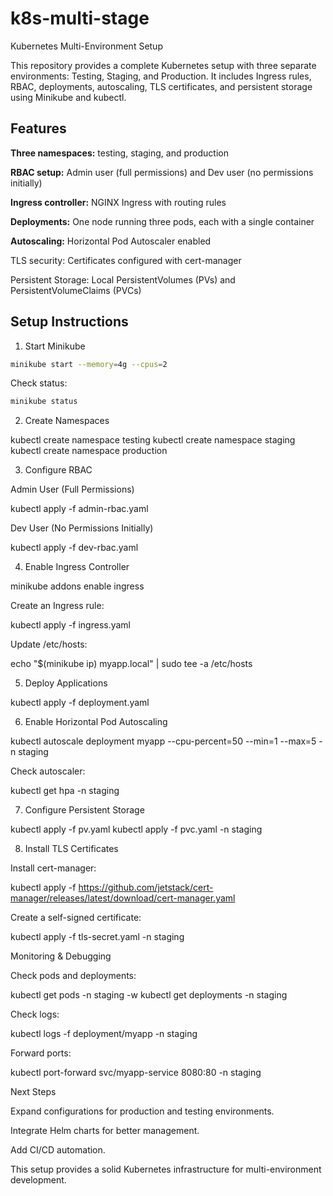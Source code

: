 # k8s-multi-stage


Kubernetes Multi-Environment Setup

This repository provides a complete Kubernetes setup with three separate environments: Testing, Staging, and Production. It includes Ingress rules, RBAC, deployments, autoscaling, TLS certificates, and persistent storage using Minikube and kubectl.

## Features

**Three namespaces:** testing, staging, and production

**RBAC setup:** Admin user (full permissions) and Dev user (no permissions initially)

**Ingress controller:** NGINX Ingress with routing rules

**Deployments:** One node running three pods, each with a single container

**Autoscaling:** Horizontal Pod Autoscaler enabled

TLS security: Certificates configured with cert-manager

Persistent Storage: Local PersistentVolumes (PVs) and PersistentVolumeClaims (PVCs)

## Setup Instructions

1. Start Minikube
```sh
minikube start --memory=4g --cpus=2
```
Check status:
```sh
minikube status
```
2. Create Namespaces

kubectl create namespace testing
kubectl create namespace staging
kubectl create namespace production

3. Configure RBAC

Admin User (Full Permissions)

kubectl apply -f admin-rbac.yaml

Dev User (No Permissions Initially)

kubectl apply -f dev-rbac.yaml

4. Enable Ingress Controller

minikube addons enable ingress

Create an Ingress rule:

kubectl apply -f ingress.yaml

Update /etc/hosts:

echo "$(minikube ip) myapp.local" | sudo tee -a /etc/hosts

5. Deploy Applications

kubectl apply -f deployment.yaml

6. Enable Horizontal Pod Autoscaling

kubectl autoscale deployment myapp --cpu-percent=50 --min=1 --max=5 -n staging

Check autoscaler:

kubectl get hpa -n staging

7. Configure Persistent Storage

kubectl apply -f pv.yaml
kubectl apply -f pvc.yaml -n staging

8. Install TLS Certificates

Install cert-manager:

kubectl apply -f https://github.com/jetstack/cert-manager/releases/latest/download/cert-manager.yaml

Create a self-signed certificate:

kubectl apply -f tls-secret.yaml -n staging

Monitoring & Debugging

Check pods and deployments:

kubectl get pods -n staging -w
kubectl get deployments -n staging

Check logs:

kubectl logs -f deployment/myapp -n staging

Forward ports:

kubectl port-forward svc/myapp-service 8080:80 -n staging

Next Steps

Expand configurations for production and testing environments.

Integrate Helm charts for better management.

Add CI/CD automation.

This setup provides a solid Kubernetes infrastructure for multi-environment development. 
